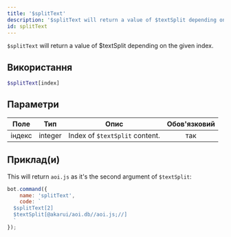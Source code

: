 ```yaml
---
title: '$splitText'
description: '$splitText will return a value of $textSplit depending on the given index.'
id: splitText
---
```


`$splitText` will return a value of $textSplit depending on the given index.

## Використання

```php
$splitText[index]
```

## Параметри

| Поле   | Тип     | Опис                           | Обов'язковий |
| ------ | ------- | ------------------------------ |:------------:|
| індекс | integer | Index of `$textSplit` content. |     так      |

## Приклад(и)

This will return `aoi.js` as it's the second argument of `$textSplit`:

```javascript
bot.command({
    name: 'splitText',
    code: `
  $splitText[2]
  $textSplit[@akarui/aoi.db//aoi.js;//]
  `
});
```